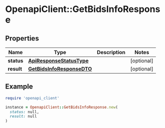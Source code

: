 # OpenapiClient::GetBidsInfoResponse

## Properties

| Name | Type | Description | Notes |
| ---- | ---- | ----------- | ----- |
| **status** | [**ApiResponseStatusType**](ApiResponseStatusType.md) |  | [optional] |
| **result** | [**GetBidsInfoResponseDTO**](GetBidsInfoResponseDTO.md) |  | [optional] |

## Example

```ruby
require 'openapi_client'

instance = OpenapiClient::GetBidsInfoResponse.new(
  status: null,
  result: null
)
```

